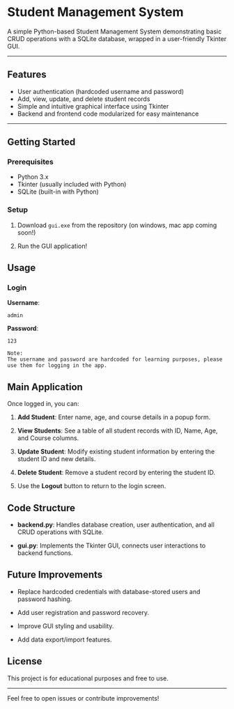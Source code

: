 # Student Management System

A simple Python-based Student Management System demonstrating basic CRUD operations with a SQLite database, wrapped in a user-friendly Tkinter GUI.  

---

## Features

- User authentication (hardcoded username and password)  
- Add, view, update, and delete student records  
- Simple and intuitive graphical interface using Tkinter  
- Backend and frontend code modularized for easy maintenance

---

## Getting Started

### Prerequisites

- Python 3.x  
- Tkinter (usually included with Python)  
- SQLite (built-in with Python)  

### Setup

1. Download ```gui.exe``` from the repository (on windows, mac app coming soon!)

2. Run the GUI application!

## Usage

### Login

**Username**: 
```
admin
```

**Password**: 
```
123
```

```
Note:
The username and password are hardcoded for learning purposes, please use them for logging in the app.
```

## Main Application


Once logged in, you can:




1. **Add Student**: Enter name, age, and course details in a popup form.

2. **View Students**: See a table of all student records with ID, Name, Age, and Course columns.

3. **Update Student**: Modify existing student information by entering the student ID and new details.

4. **Delete Student**: Remove a student record by entering the student ID.

5. Use the **Logout** button to return to the login screen.




## Code Structure

- **backend.py**:  Handles database creation, user authentication, and all CRUD operations with SQLite.

- **gui.py**:  Implements the Tkinter GUI, connects user interactions to backend functions.





## Future Improvements


- Replace hardcoded credentials with database-stored users and password hashing.

- Add user registration and password recovery.

- Improve GUI styling and usability.

- Add data export/import features.



## License


This project is for educational purposes and free to use.

---

Feel free to open issues or contribute improvements!

